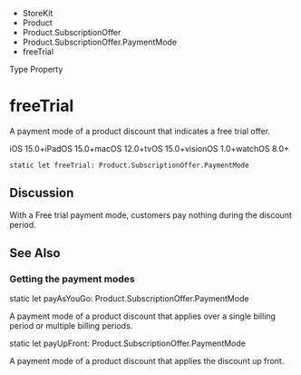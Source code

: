 

- StoreKit
- Product
- Product.SubscriptionOffer
- Product.SubscriptionOffer.PaymentMode
-  freeTrial 

Type Property

# freeTrial

A payment mode of a product discount that indicates a free trial offer.

iOS 15.0+iPadOS 15.0+macOS 12.0+tvOS 15.0+visionOS 1.0+watchOS 8.0+

``` source
static let freeTrial: Product.SubscriptionOffer.PaymentMode
```

## Discussion

With a Free trial payment mode, customers pay nothing during the discount period.

## See Also

### Getting the payment modes

static let payAsYouGo: Product.SubscriptionOffer.PaymentMode

A payment mode of a product discount that applies over a single billing period or multiple billing periods.

static let payUpFront: Product.SubscriptionOffer.PaymentMode

A payment mode of a product discount that applies the discount up front.

